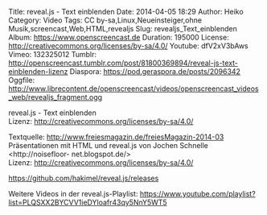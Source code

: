 Title: reveal.js - Text einblenden
Date: 2014-04-05 18:29
Author: Heiko
Category: Video
Tags: CC by-sa,Linux,Neueinsteiger,ohne Musik,screencast,Web,HTML,revealjs
Slug: revealjs_Text_einblenden
Album: https://www.openscreencast.de
Duration: 195000
License: http://creativecommons.org/licenses/by-sa/4.0/
Youtube: dfV2xV3bAws
Vimeo: 132325012
Tumblr: http://openscreencast.tumblr.com/post/81800369894/reveal-js-text-einblenden-lizenz
Diaspora: https://pod.geraspora.de/posts/2096342
Oggfile: http://www.librecontent.de/openscreencast/videos/openscreencast_videos_web/revealjs_fragment.ogg

reveal.js - Text einblenden  
Lizenz: <http://creativecommons.org/licenses/by-sa/4.0/>  
  
Textquelle: <http://www.freiesmagazin.de/freiesMagazin-2014-03>  
Präsentationen mit HTML und reveal.js von Jochen Schnelle <http://noisefloor-
net.blogspot.de/>  
Lizenz: <http://creativecommons.org/licenses/by-sa/4.0/>  
  
<https://github.com/hakimel/reveal.js/releases>  
  
Weitere Videos in der reveal.js-Playlist:
<https://www.youtube.com/playlist?list=PLQSXX2BYCVV1ieDYloafr43qy5NnY5WT5>  
  

